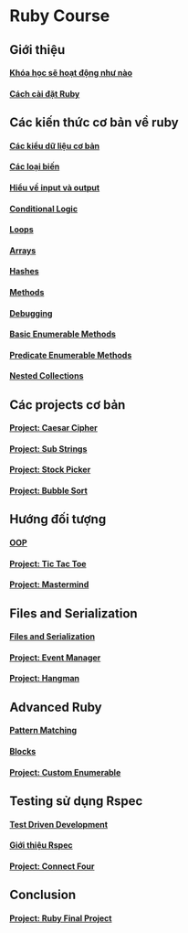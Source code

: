 # Ruby Course

## Giới thiệu

#### [Khóa học sẽ hoạt động như nào](https://www.theodinproject.com/lessons/ruby-how-this-course-will-work)
#### [Cách cài đặt Ruby](https://www.theodinproject.com/lessons/ruby-installing-ruby)

## Các kiến thức cơ bản về ruby

#### [Các kiểu dữ liệu cơ bản](https://www.theodinproject.com/lessons/ruby-basic-data-types)
#### [Các loại biến](https://www.theodinproject.com/lessons/ruby-variables)
#### [Hiểu về input và output](https://www.theodinproject.com/lessons/ruby-input-and-output)
#### [Conditional Logic](https://www.theodinproject.com/lessons/ruby-conditional-logic)
#### [Loops](https://www.theodinproject.com/lessons/ruby-loops)
#### [Arrays](https://www.theodinproject.com/lessons/ruby-arrays)
#### [Hashes](https://www.theodinproject.com/lessons/ruby-hashes)
#### [Methods](https://www.theodinproject.com/lessons/ruby-methods)
#### [Debugging](https://www.theodinproject.com/lessons/ruby-debugging)
#### [Basic Enumerable Methods](https://www.theodinproject.com/lessons/ruby-basic-enumerable-methods)
#### [Predicate Enumerable Methods](https://www.theodinproject.com/lessons/ruby-predicate-enumerable-methods)
#### [Nested Collections](https://www.theodinproject.com/lessons/ruby-nested-collections)

## Các projects cơ bản

#### [Project: Caesar Cipher](https://www.theodinproject.com/lessons/ruby-caesar-cipher)
#### [Project: Sub Strings](https://www.theodinproject.com/lessons/ruby-sub-strings)
#### [Project: Stock Picker](https://www.theodinproject.com/lessons/ruby-stock-picker)
#### [Project: Bubble Sort](https://www.theodinproject.com/lessons/ruby-bubble-sort)

## Hướng đối tượng

#### [OOP](https://www.theodinproject.com/lessons/ruby-object-oriented-programming)
#### [Project: Tic Tac Toe](https://www.theodinproject.com/lessons/ruby-tic-tac-toe)
#### [Project: Mastermind](https://www.theodinproject.com/lessons/ruby-mastermind)

## Files and Serialization

#### [Files and Serialization](https://www.theodinproject.com/lessons/ruby-files-and-serialization)
#### [Project: Event Manager](https://www.theodinproject.com/lessons/ruby-event-manager)
#### [Project: Hangman](https://www.theodinproject.com/lessons/ruby-hangman)

## Advanced Ruby

#### [Pattern Matching](https://www.theodinproject.com/lessons/ruby-pattern-matching)
#### [Blocks](https://www.theodinproject.com/lessons/ruby-blocks)
#### [Project: Custom Enumerable](https://www.theodinproject.com/lessons/ruby-custom-enumerables)

## Testing sử dụng Rspec

#### [Test Driven Development](https://www.theodinproject.com/lessons/ruby-test-driven-development)
#### [Giới thiệu Rspec](https://www.theodinproject.com/lessons/ruby-introduction-to-rspec)
#### [Project: Connect Four](https://www.theodinproject.com/lessons/ruby-connect-four)

## Conclusion

#### [Project: Ruby Final Project](https://www.theodinproject.com/lessons/ruby-ruby-final-project)

